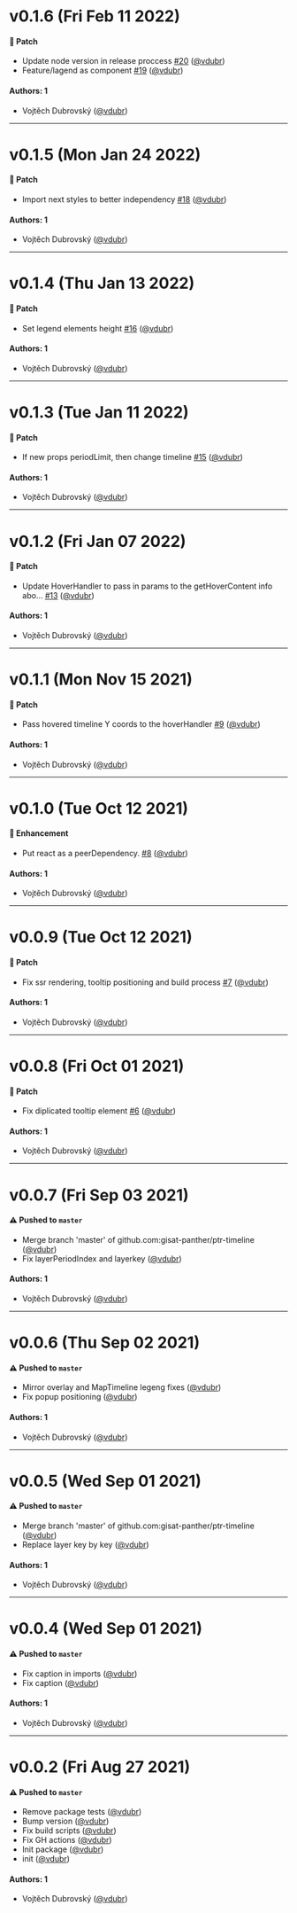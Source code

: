# v0.1.6 (Fri Feb 11 2022)

#### 🐾 Patch

- Update node version in release proccess [#20](https://github.com/gisat-panther/ptr-timeline/pull/20) ([@vdubr](https://github.com/vdubr))
- Feature/lagend as component [#19](https://github.com/gisat-panther/ptr-timeline/pull/19) ([@vdubr](https://github.com/vdubr))

#### Authors: 1

- Vojtěch Dubrovský ([@vdubr](https://github.com/vdubr))

---

# v0.1.5 (Mon Jan 24 2022)

#### 🐾 Patch

- Import next styles to better independency [#18](https://github.com/gisat-panther/ptr-timeline/pull/18) ([@vdubr](https://github.com/vdubr))

#### Authors: 1

- Vojtěch Dubrovský ([@vdubr](https://github.com/vdubr))

---

# v0.1.4 (Thu Jan 13 2022)

#### 🐾 Patch

- Set legend elements height [#16](https://github.com/gisat-panther/ptr-timeline/pull/16) ([@vdubr](https://github.com/vdubr))

#### Authors: 1

- Vojtěch Dubrovský ([@vdubr](https://github.com/vdubr))

---

# v0.1.3 (Tue Jan 11 2022)

#### 🐾 Patch

- If new props periodLimit, then change timeline [#15](https://github.com/gisat-panther/ptr-timeline/pull/15) ([@vdubr](https://github.com/vdubr))

#### Authors: 1

- Vojtěch Dubrovský ([@vdubr](https://github.com/vdubr))

---

# v0.1.2 (Fri Jan 07 2022)

#### 🐾 Patch

- Update HoverHandler to pass in params to the getHoverContent info abo… [#13](https://github.com/gisat-panther/ptr-timeline/pull/13) ([@vdubr](https://github.com/vdubr))

#### Authors: 1

- Vojtěch Dubrovský ([@vdubr](https://github.com/vdubr))

---

# v0.1.1 (Mon Nov 15 2021)

#### 🐾 Patch

- Pass hovered timeline Y coords to the hoverHandler [#9](https://github.com/gisat-panther/ptr-timeline/pull/9) ([@vdubr](https://github.com/vdubr))

#### Authors: 1

- Vojtěch Dubrovský ([@vdubr](https://github.com/vdubr))

---

# v0.1.0 (Tue Oct 12 2021)

#### 🚀 Enhancement

- Put react as a peerDependency. [#8](https://github.com/gisat-panther/ptr-timeline/pull/8) ([@vdubr](https://github.com/vdubr))

#### Authors: 1

- Vojtěch Dubrovský ([@vdubr](https://github.com/vdubr))

---

# v0.0.9 (Tue Oct 12 2021)

#### 🐾 Patch

- Fix ssr rendering, tooltip positioning and build process [#7](https://github.com/gisat-panther/ptr-timeline/pull/7) ([@vdubr](https://github.com/vdubr))

#### Authors: 1

- Vojtěch Dubrovský ([@vdubr](https://github.com/vdubr))

---

# v0.0.8 (Fri Oct 01 2021)

#### 🐾 Patch

- Fix diplicated tooltip element [#6](https://github.com/gisat-panther/ptr-timeline/pull/6) ([@vdubr](https://github.com/vdubr))

#### Authors: 1

- Vojtěch Dubrovský ([@vdubr](https://github.com/vdubr))

---

# v0.0.7 (Fri Sep 03 2021)

#### ⚠️ Pushed to `master`

- Merge branch 'master' of github.com:gisat-panther/ptr-timeline ([@vdubr](https://github.com/vdubr))
- Fix layerPeriodIndex and layerkey ([@vdubr](https://github.com/vdubr))

#### Authors: 1

- Vojtěch Dubrovský ([@vdubr](https://github.com/vdubr))

---

# v0.0.6 (Thu Sep 02 2021)

#### ⚠️ Pushed to `master`

- Mirror overlay and MapTimeline legeng fixes ([@vdubr](https://github.com/vdubr))
- Fix popup positioning ([@vdubr](https://github.com/vdubr))

#### Authors: 1

- Vojtěch Dubrovský ([@vdubr](https://github.com/vdubr))

---

# v0.0.5 (Wed Sep 01 2021)

#### ⚠️ Pushed to `master`

- Merge branch 'master' of github.com:gisat-panther/ptr-timeline ([@vdubr](https://github.com/vdubr))
- Replace layer key by key ([@vdubr](https://github.com/vdubr))

#### Authors: 1

- Vojtěch Dubrovský ([@vdubr](https://github.com/vdubr))

---

# v0.0.4 (Wed Sep 01 2021)

#### ⚠️ Pushed to `master`

- Fix caption in imports ([@vdubr](https://github.com/vdubr))
- Fix caption ([@vdubr](https://github.com/vdubr))

#### Authors: 1

- Vojtěch Dubrovský ([@vdubr](https://github.com/vdubr))

---

# v0.0.2 (Fri Aug 27 2021)

#### ⚠️ Pushed to `master`

- Remove package tests ([@vdubr](https://github.com/vdubr))
- Bump version ([@vdubr](https://github.com/vdubr))
- Fix build scripts ([@vdubr](https://github.com/vdubr))
- Fix GH actions ([@vdubr](https://github.com/vdubr))
- Init package ([@vdubr](https://github.com/vdubr))
- init ([@vdubr](https://github.com/vdubr))

#### Authors: 1

- Vojtěch Dubrovský ([@vdubr](https://github.com/vdubr))
